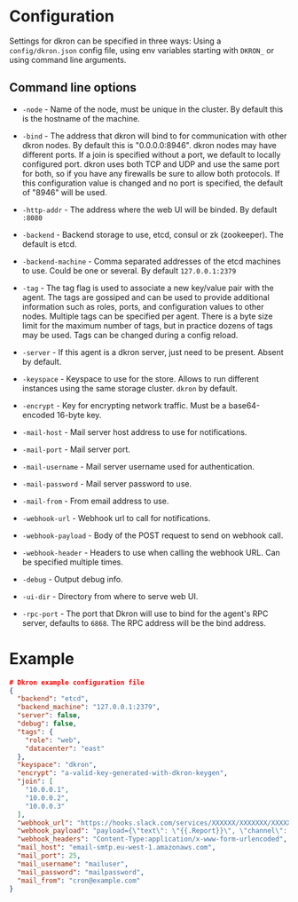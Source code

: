 # Configuration

Settings for dkron can be specified in three ways: Using a `config/dkron.json` config file, using env variables starting with `DKRON_` or using command line arguments.

## Command line options

* `-node` - Name of the node, must be unique in the cluster. By default this is the hostname of the machine.

* `-bind` - The address that dkron will bind to for communication with other dkron nodes. By default this is "0.0.0.0:8946". dkron nodes may have different ports. If a join is specified without a port, we default to locally configured port. dkron uses both TCP and UDP and use the same port for both, so if you have any firewalls be sure to allow both protocols. If this configuration value is changed and no port is specified, the default of "8946" will be used.

* `-http-addr` - The address where the web UI will be binded. By default `:8080`

* `-backend` - Backend storage to use, etcd, consul or zk (zookeeper). The default is etcd.

* `-backend-machine` - Comma separated addresses of the etcd machines to use. Could be one or several. By default `127.0.0.1:2379`

* `-tag` - The tag flag is used to associate a new key/value pair with the agent. The tags are gossiped and can be used to provide additional information such as roles, ports, and configuration values to other nodes. Multiple tags can be specified per agent. There is a byte size limit for the maximum number of tags, but in practice dozens of tags may be used. Tags can be changed during a config reload.

* `-server` - If this agent is a dkron server, just need to be present. Absent by default.

* `-keyspace` - Keyspace to use for the store. Allows to run different instances using the same storage cluster. `dkron` by default.

* `-encrypt` - Key for encrypting network traffic. Must be a base64-encoded 16-byte key.

* `-mail-host` - Mail server host address to use for notifications.

* `-mail-port` - Mail server port.

* `-mail-username` - Mail server username used for authentication.

* `-mail-password` - Mail server password to use.

* `-mail-from` - From email address to use.

* `-webhook-url` - Webhook url to call for notifications.

* `-webhook-payload` - Body of the POST request to send on webhook call.

* `-webhook-header` - Headers to use when calling the webhook URL. Can be specified multiple times.

* `-debug` - Output debug info.

* `-ui-dir` - Directory from where to serve web UI.

* `-rpc-port` - The port that Dkron will use to bind for the agent's RPC server, defaults to `6868`. The RPC address will be the bind address.

# Example

```json
# Dkron example configuration file
{
  "backend": "etcd",
  "backend_machine": "127.0.0.1:2379",
  "server": false,
  "debug": false,
  "tags": {
    "role": "web",
    "datacenter": "east"
  },
  "keyspace": "dkron",
  "encrypt": "a-valid-key-generated-with-dkron-keygen",
  "join": [
    "10.0.0.1",
    "10.0.0.2",
    "10.0.0.3"
  ],
  "webhook_url": "https://hooks.slack.com/services/XXXXXX/XXXXXXX/XXXXXXXXXXXXXXXXXXXX",
  "webhook_payload": "payload={\"text\": \"{{.Report}}\", \"channel\": \"#foo\"}",
  "webhook_headers": "Content-Type:application/x-www-form-urlencoded",
  "mail_host": "email-smtp.eu-west-1.amazonaws.com",
  "mail_port": 25,
  "mail_username": "mailuser",
  "mail_password": "mailpassword",
  "mail_from": "cron@example.com"
}
```
